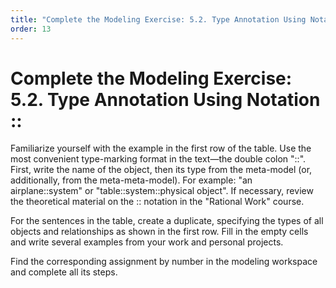 ```yaml
---
title: "Complete the Modeling Exercise: 5.2. Type Annotation Using Notation ::"
order: 13
---
```


# Complete the Modeling Exercise: 5.2. Type Annotation Using Notation ::

Familiarize yourself with the example in the first row of the table. Use the most convenient type-marking format in the text—the double colon "::". First, write the name of the object, then its type from the meta-model (or, additionally, from the meta-meta-model). For example: "an airplane::system" or "table::system::physical object". If necessary, review the theoretical material on the :: notation in the "Rational Work" course.

For the sentences in the table, create a duplicate, specifying the types of all objects and relationships as shown in the first row. Fill in the empty cells and write several examples from your work and personal projects.

Find the corresponding assignment by number in the modeling workspace and complete all its steps.
